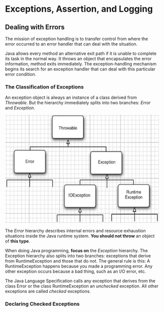 # Exceptions, Assertion, and Logging

## Dealing with Errors
The mission of exception handling is to transfer control from where the error occurred to an error handler that can deal
with the situation.

Java allows every method an alternative exit path if it is unable to complete its task in the normal way. It throws an
object that encapsulates the error information, method exits immediately. The exception-handling mechanism begins its
search for an exception handler that can deal with this particular error condition.

### The Classification of Exceptions
An exception object is always an instance of a class derived from _Throwable_. But the hierarchy immediately splits into
two branches: _Error_ and _Exception_.

![exceptions](/info/Java_Core_Volume_I/info/media/exceptions/exceptions.PNG)

The _Error_ hierarchy describes internal errors and resource exhaustion situations inside the Java runtime system.
**You should not throw** an object of **this type**.

When doing Java programming, **focus on** the _Exception_ hierarchy. The Exception hierarchy also splits into two
branches: exceptions that derive from RuntimeException and those that do not. The general rule is this: A RuntimeException
happens because you made a programming error. Any other exception occurs because a bad thing, such as an I/O error, etc.

The Java Language Specification calls any exception that derives from the class Error or the class RuntimeException an
_unchecked_ exception. All other exceptions are called _checked_ exceptions.

### Declaring Checked Exceptions
